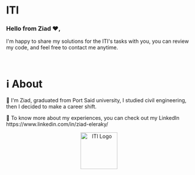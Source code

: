 # ITI      
                        
<h3>Hello from Ziad ❤️,</h3> 
          
I'm happy to share my solutions for the ITI's tasks with you, you can review my code, and feel free to contact me anytime.
  
<br>
  
<h1>ℹ️ About</h1>
<p>📌 I'm Ziad, graduated from Port Said university, I studied civil engineering, then I decided to make a career shift.</p>
<p>📌 To know more about my experiences, you can check out my LinkedIn https://www.linkedin.com/in/ziad-eleraky/</p>
 

<div align="center"><img src="https://www.iti.gov.eg/assets/images/iti-logo.png" alt="ITI Logo" width="100" /></div>
